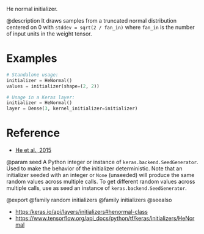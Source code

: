 He normal initializer.

@description
It draws samples from a truncated normal distribution centered on 0 with
`stddev = sqrt(2 / fan_in)` where `fan_in` is the number of input units in
the weight tensor.

# Examples
```python
# Standalone usage:
initializer = HeNormal()
values = initializer(shape=(2, 2))
```

```python
# Usage in a Keras layer:
initializer = HeNormal()
layer = Dense(3, kernel_initializer=initializer)
```

# Reference
- [He et al., 2015](https://arxiv.org/abs/1502.01852)

@param seed
A Python integer or instance of
`keras.backend.SeedGenerator`.
Used to make the behavior of the initializer
deterministic. Note that an initializer seeded with an integer
or `None` (unseeded) will produce the same random values
across multiple calls. To get different random values
across multiple calls, use as seed an instance
of `keras.backend.SeedGenerator`.

@export
@family random initializers
@family initializers
@seealso
+ <https:/keras.io/api/layers/initializers#henormal-class>
+ <https://www.tensorflow.org/api_docs/python/tf/keras/initializers/HeNormal>
